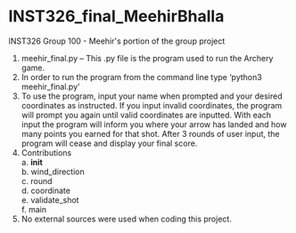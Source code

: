 # INST326_final_MeehirBhalla <br />
INST326 Group 100 - Meehir's portion of the group project <br />
1. meehir_final.py – This .py file is the program used to run the Archery game. <br />
2. In order to run the program from the command line type ‘python3 meehir_final.py’ <br />
3. To use the program, input your name when prompted and your desired coordinates as instructed. If you input invalid coordinates, the program will prompt you again until valid coordinates are inputted. With each input the program will inform you where your arrow has landed and how many points you earned for that shot. After 3 rounds of user input, the program will cease and display your final score. <br />
4. Contributions <br />
      a.	__init__ <br />
      b.	wind_direction <br />
      c.	round <br />
      d.	coordinate <br />
      e.	validate_shot <br />
      f.	main <br />
5. No external sources were used when coding this project.
